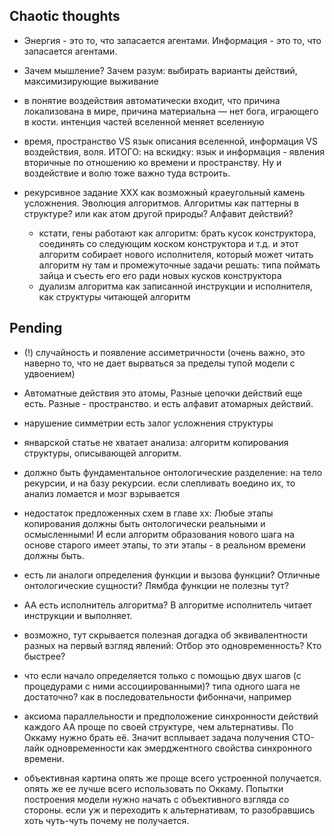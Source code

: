 Chaotic thoughts
----------------

* Энергия - это то, что запасается агентами. Информация - это то, что запасается агентами.

* Зачем мышление? Зачем разум: выбирать варианты действий, максимизирующие выживание

* в понятие воздействия автоматически входит, что причина локализована в мире, причина материальна — нет бога, играющего в кости. интенция частей вселенной меняет вселенную

* время, пространство VS язык описания вселенной, информация VS воздействия, воля. ИТОГО: на вскидку: язык и информация - явления вторичные по отношению ко времени и пространству. Ну и воздействие и волю тоже важно туда встроить.

* рекурсивное задание ХХХ как возможный краеугольный камень усложнения. Эволюция алгоритмов. Алгоритмы как паттерны в структуре? или как атом другой природы? Алфавит действий?
    * кстати, гены работают как алгоритм: брать кусок конструктора, соединять со следующим коском конструктора и т.д.
    и этот алгоритм собирает нового исполнителя, который может читать алгоритм
    ну там и промежуточные задачи решать: типа поймать зайца и  съесть его его ради новых кусков конструктора
    * дуализм алгоритма как записанной инструкции и исполнителя, как структуры читающей алгоритм


Pending
-------

- (!) случайность и появление ассиметричности (очень важно, это наверно то, что не дает вырваться за пределы тупой модели с удвоением)

- Автоматные действия это атомы, Разные цепочки действий еще есть. Разные - пространство. и есть алфавит атомарных действий.

- нарушение симметрии есть залог усложнения структуры

- январской статье не хватает анализа:
алгоритм копирования структуры, описывающей алгоритм.

- должно быть фундаментальное онтологические разделение: на тело рекурсии, и на базу рекурсии. если слепливать воедино их, то анализ ломается и мозг взрывается

- недостаток предложенных схем в главе хх: Любые этапы копирования должны быть онтологически реальными и осмысленными! И если алгоритм образования нового шага на основе старого имеет этапы, то эти этапы - в реальном времени должны быть.

- есть ли аналоги определения функции и вызова функции? Отличные онтологические сущности? Лямбда функции не полезны тут?

- АА есть исполнитель алгоритма? В алгоритме исполнитель читает инструкции и выполняет.

- возможно, тут скрывается полезная догадка об эквивалентности разных на первый взгляд явлений:
Отбор это одновременность? Кто быстрее?

- что если начало определяется только с помощью двух шагов (с процедурами с ними ассоциированными)? типа одного шага не достаточно? как в последовательности фибонначи, например

- аксиома параллельности и предположение синхронности действий каждого АА проще по своей структуре, чем альтернативы. По Оккаму нужно брать её. Значит всплывает задача получения СТО-лайк одновременности как эмерджентного свойства синхронного времени.

- объективная картина опять же проще всего устроенной получается. опять же ее лучше всего использовать по Оккаму. Попытки построения модели нужно начать с объективного взгляда со стороны. если уж и переходить к альтернативам, то разобравшись хоть чуть-чуть почему не получается.
